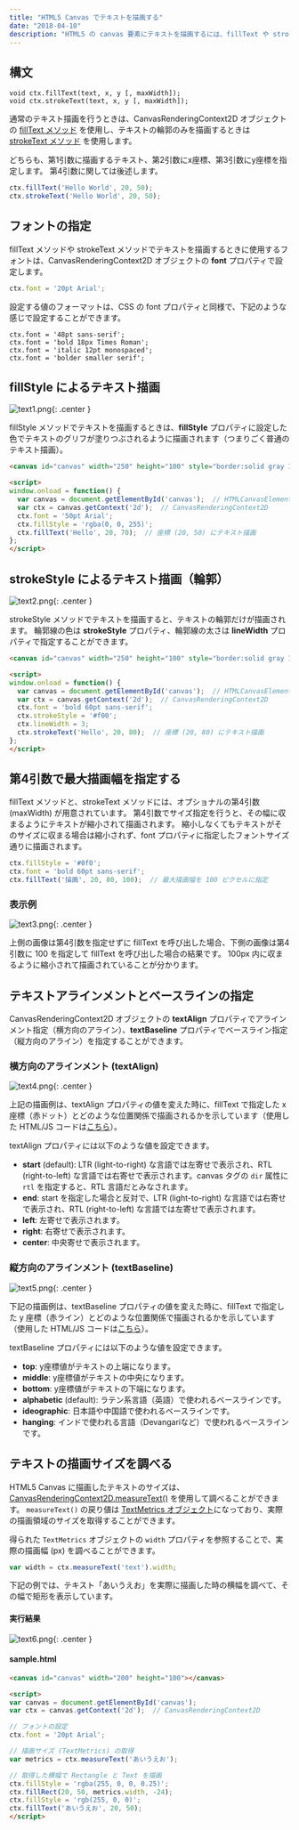 ```yaml
---
title: "HTML5 Canvas でテキストを描画する"
date: "2018-04-10"
description: "HTML5 の canvas 要素にテキストを描画するには、fillText や strokeText メソッドを使用します。"
---
```


構文
----

~~~
void ctx.fillText(text, x, y [, maxWidth]);
void ctx.strokeText(text, x, y [, maxWidth]);
~~~

通常のテキスト描画を行うときは、CanvasRenderingContext2D オブジェクトの [fillText メソッド](https://developer.mozilla.org/ja/docs/Web/API/CanvasRenderingContext2D/fillText) を使用し、テキストの輪郭のみを描画するときは [strokeText メソッド](https://developer.mozilla.org/ja/docs/Web/API/CanvasRenderingContext2D/strokeText) を使用します。

どちらも、第1引数に描画するテキスト、第2引数にx座標、第3引数にy座標を指定します。
第4引数に関しては後述します。

~~~ javascript
ctx.fillText('Hello World', 20, 50);
ctx.strokeText('Hello World', 20, 50);
~~~


フォントの指定
----

fillText メソッドや strokeText メソッドでテキストを描画するときに使用するフォントは、CanvasRenderingContext2D オブジェクトの **font** プロパティで設定します。

~~~ javascript
ctx.font = '20pt Arial';
~~~

設定する値のフォーマットは、CSS の font プロパティと同様で、下記のような感じで設定することができます。

~~~
ctx.font = '48pt sans-serif';
ctx.font = 'bold 18px Times Roman';
ctx.font = 'italic 12pt monospaced';
ctx.font = 'bolder smaller serif';
~~~


fillStyle によるテキスト描画
----

![text1.png](text1.png){: .center }

fillStyle メソッドでテキストを描画するときは、**fillStyle** プロパティに設定した色でテキストのグリフが塗りつぶされるように描画されます（つまりごく普通のテキスト描画）。

~~~ html
<canvas id="canvas" width="250" height="100" style="border:solid gray 1px;"></canvas>

<script>
window.onload = function() {
  var canvas = document.getElementById('canvas');  // HTMLCanvasElement
  var ctx = canvas.getContext('2d');  // CanvasRenderingContext2D
  ctx.font = '50pt Arial';
  ctx.fillStyle = 'rgba(0, 0, 255)';
  ctx.fillText('Hello', 20, 70);  // 座標 (20, 50) にテキスト描画
};
</script>
~~~


strokeStyle によるテキスト描画（輪郭）
----

![text2.png](text2.png){: .center }

strokeStyle メソッドでテキストを描画すると、テキストの輪郭だけが描画されます。
輪郭線の色は **strokeStyle** プロパティ、輪郭線の太さは **lineWidth** プロパティで指定することができます。

~~~ html
<canvas id="canvas" width="250" height="100" style="border:solid gray 1px;"></canvas>

<script>
window.onload = function() {
  var canvas = document.getElementById('canvas');  // HTMLCanvasElement
  var ctx = canvas.getContext('2d');  // CanvasRenderingContext2D
  ctx.font = 'bold 60pt sans-serif';
  ctx.strokeStyle = '#f00';
  ctx.lineWidth = 3;
  ctx.strokeText('Hello', 20, 80);  // 座標 (20, 80) にテキスト描画
};
</script>
~~~


第4引数で最大描画幅を指定する
----

fillText メソッドと、strokeText メソッドには、オプショナルの第4引数 (maxWidth) が用意されています。
第4引数でサイズ指定を行うと、その幅に収まるようにテキストが縮小されて描画されます。
縮小しなくてもテキストがそのサイズに収まる場合は縮小されず、font プロパティに指定したフォントサイズ通りに描画されます。

~~~ javascript
ctx.fillStyle = '#0f0';
ctx.font = 'bold 60pt sans-serif';
ctx.fillText('描画', 20, 80, 100);  // 最大描画幅を 100 ピクセルに指定
~~~

### 表示例

![text3.png](text3.png){: .center }

上側の画像は第4引数を指定せずに fillText を呼び出した場合、下側の画像は第4引数に 100 を指定して fillText を呼び出した場合の結果です。
100px 内に収まるように縮小されて描画されていることが分かります。


テキストアラインメントとベースラインの指定
----

CanvasRenderingContext2D オブジェクトの **textAlign** プロパティでアラインメント指定（横方向のアライン）、**textBaseline** プロパティでベースライン指定（縦方向のアライン）を指定することができます。


### 横方向のアラインメント (textAlign)

![text4.png](text4.png){: .center }

上記の描画例は、textAlign プロパティの値を変えた時に、fillText で指定した x 座標（赤ドット）とどのような位置関係で描画されるかを示しています（使用した HTML/JS コードは[こちら](text4.html.txt)）。

textAlign プロパティには以下のような値を設定できます。

- **start** (default): LTR (light-to-right) な言語では左寄せで表示され、RTL (right-to-left) な言語では右寄せで表示されます。canvas タグの `dir` 属性に `rtl` を指定すると、RTL 言語だとみなされます。
- **end**: start を指定した場合と反対で、LTR (light-to-right) な言語では右寄せで表示され、RTL (right-to-left) な言語では左寄せで表示されます。
- **left**: 左寄せで表示されます。
- **right**: 右寄せで表示されます。
- **center**: 中央寄せで表示されます。


### 縦方向のアラインメント (textBaseline)

![text5.png](text5.png){: .center }

下記の描画例は、textBaseline プロパティの値を変えた時に、fillText で指定した y 座標（赤ライン）とどのような位置関係で描画されるかを示しています（使用した HTML/JS コードは[こちら](text5.html.txt)）。

textBaseline プロパティには以下のような値を設定できます。

- **top**: y座標値がテキストの上端になります。
- **middle**: y座標値がテキストの中央になります。
- **bottom**: y座標値がテキストの下端になります。
- **alphabetic** (default): ラテン系言語（英語）で使われるベースラインです。
- **ideographic**: 日本語や中国語で使われるベースラインです。
- **hanging**: インドで使われる言語（Devangariなど）で使われるベースラインです。


テキストの描画サイズを調べる
----

HTML5 Canvas に描画したテキストのサイズは、[CanvasRenderingContext2D.measureText()](https://developer.mozilla.org/en-US/docs/Web/API/CanvasRenderingContext2D/measureText) を使用して調べることができます。
`measureText()` の戻り値は [TextMetrics オブジェクト](https://developer.mozilla.org/en-US/docs/Web/API/TextMetrics)になっており、実際の描画領域のサイズを取得することができます。

得られた `TextMetrics` オブジェクトの `width` プロパティを参照することで、実際の描画幅 (px) を調べることができます。

~~~ javascript
var width = ctx.measureText('text').width;
~~~

下記の例では、テキスト「あいうえお」を実際に描画した時の横幅を調べて、その幅で矩形を表示しています。

#### 実行結果

![text6.png](text6.png){: .center }

#### sample.html

~~~ html
<canvas id="canvas" width="200" height="100"></canvas>

<script>
var canvas = document.getElementById('canvas');
var ctx = canvas.getContext('2d');  // CanvasRenderingContext2D

// フォントの設定
ctx.font = '20pt Arial';

// 描画サイズ (TextMetrics) の取得
var metrics = ctx.measureText('あいうえお');

// 取得した横幅で Rectangle と Text を描画
ctx.fillStyle = 'rgba(255, 0, 0, 0.25)';
ctx.fillRect(20, 50, metrics.width, -24);
ctx.fillStyle = 'rgb(255, 0, 0)';
ctx.fillText('あいうえお', 20, 50);
</script>
~~~


